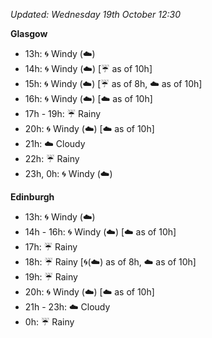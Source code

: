*Updated: Wednesday 19th October 12:30*

**Glasgow**

* 13h: :cyclone: Windy (:cloud:)
* 14h: :cyclone: Windy (:cloud:) [:umbrella: as of 10h]
* 15h: :cyclone: Windy (:cloud:) [:umbrella: as of 8h, :cloud: as of 10h]
* 16h: :cyclone: Windy (:cloud:) [:cloud: as of 10h]
* 17h - 19h: :umbrella: Rainy
* 20h: :cyclone: Windy (:cloud:) [:cloud: as of 10h]
* 21h: :cloud: Cloudy
* 22h: :umbrella: Rainy
* 23h, 0h: :cyclone: Windy (:cloud:)

**Edinburgh**

* 13h: :cyclone: Windy (:cloud:)
* 14h - 16h: :cyclone: Windy (:cloud:) [:cloud: as of 10h]
* 17h: :umbrella: Rainy
* 18h: :umbrella: Rainy [:cyclone:(:cloud:) as of 8h, :cloud: as of 10h]
* 19h: :umbrella: Rainy
* 20h: :cyclone: Windy (:cloud:) [:cloud: as of 10h]
* 21h - 23h: :cloud: Cloudy
* 0h: :umbrella: Rainy
